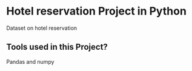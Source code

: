 # Hotel reservation Project in Python
Dataset on hotel reservation

## Tools used in this Project?
Pandas and numpy
